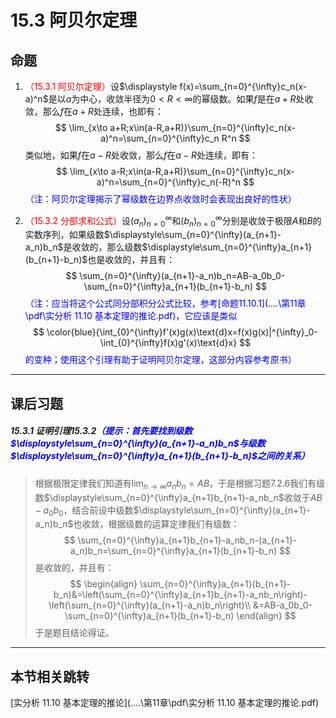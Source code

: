 # 15.3 阿贝尔定理

## 命题

1. <font color=red>（15.3.1 阿贝尔定理）</font>设$\displaystyle f(x)=\sum_{n=0}^{\infty}c_n(x-a)^n$是以$a$为中心，收敛半径为$0<R<\infty$的幂级数。如果$f$是在$a+R$处收敛，那么$f$在$a+R$处连续，也即有：
   $$
   \lim_{x\to a+R;x\in(a-R,a+R)}\sum_{n=0}^{\infty}c_n(x-a)^n=\sum_{n=0}^{\infty}c_n R^n
   $$
   类似地，如果$f$在$a-R$处收敛，那么$f$在$a-R$处连续，即有：
   $$
   \lim_{x\to a-R;x\in(a-R,a+R)}\sum_{n=0}^{\infty}c_n(x-a)^n=\sum_{n=0}^{\infty}c_n(-R)^n
   $$
   <font color=blue>（注：阿贝尔定理揭示了幂级数在边界点收敛时会表现出良好的性状）</font>

2. <font color=red>（15.3.2 分部求和公式）</font>设$(a_n)_{n=0}^{\infty}$和$(b_n)_{n=0}^{\infty}$分别是收敛于极限$A$和$B$的实数序列，如果级数$\displaystyle\sum_{n=0}^{\infty}(a_{n+1}-a_n)b_n$是收敛的，那么级数$\displaystyle\sum_{n=0}^{\infty}a_{n+1}(b_{n+1}-b_n)$也是收敛的，并且有：
   $$
   \sum_{n=0}^{\infty}(a_{n+1}-a_n)b_n=AB-a_0b_0-\sum_{n=0}^{\infty}a_{n+1}(b_{n+1}-b_n)
   $$
   <font color=blue>（注：应当将这个公式同分部积分公式比较，参考[命题11.10.1](..\..\第11章\pdf\实分析 11.10 基本定理的推论.pdf)，它应该是类似</font>
   $$
   \color{blue}{\int_{0}^{\infty}f'(x)g(x)\text{d}x=f(x)g(x)|^{\infty}_0-\int_{0}^{\infty}f(x)g'(x)\text{d}x}
   $$
   <font color=blue>的变种；使用这个引理有助于证明阿贝尔定理，这部分内容参考原书）</font>

---

## 课后习题

##### 15.3.1 证明引理15.3.2<font color=blue>（提示：首先要找到级数$\displaystyle\sum_{n=0}^{\infty}(a_{n+1}-a_n)b_n$与级数$\displaystyle\sum_{n=0}^{\infty}a_{n+1}(b_{n+1}-b_n)$之间的关系）</font>

> 根据极限定律我们知道有$\displaystyle\lim_{n\to\infty}a_nb_n=AB$，于是根据习题7.2.6我们有级数$\displaystyle\sum_{n=0}^{\infty}a_{n+1}b_{n+1}-a_nb_n$收敛于$AB-a_0b_0$，结合前设中级数$\displaystyle\sum_{n=0}^{\infty}(a_{n+1}-a_n)b_n$也收敛，根据级数的运算定律我们有级数：
> $$
> \sum_{n=0}^{\infty}a_{n+1}b_{n+1}-a_nb_n-(a_{n+1}-a_n)b_n=\sum_{n=0}^{\infty}a_{n+1}(b_{n+1}-b_n)
> $$
> 是收敛的，并且有：
> $$
> \begin{align}
> \sum_{n=0}^{\infty}a_{n+1}(b_{n+1}-b_n)&=\left(\sum_{n=0}^{\infty}a_{n+1}b_{n+1}-a_nb_n\right)-\left(\sum_{n=0}^{\infty}(a_{n+1}-a_n)b_n\right)\\
> &=AB-a_0b_0-\sum_{n=0}^{\infty}a_{n+1}(b_{n+1}-b_n)
> \end{align}
> $$
> 于是题目结论得证。

---

## 本节相关跳转

[实分析 11.10 基本定理的推论](..\..\第11章\pdf\实分析 11.10 基本定理的推论.pdf)